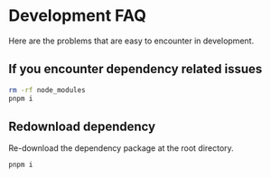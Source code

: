 # Development FAQ

Here are the problems that are easy to encounter in development.

## If you encounter dependency related issues

```bash
rm -rf node_modules
pnpm i
```

## Redownload dependency

Re-download the dependency package at the root directory.

```bash
pnpm i
```
